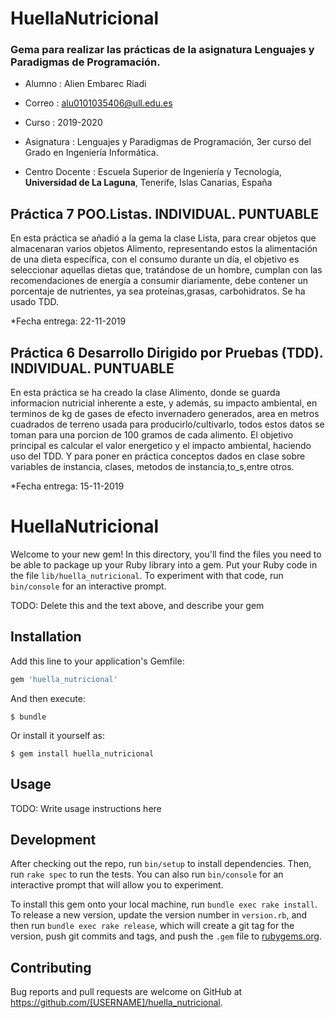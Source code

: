



# HuellaNutricional




### Gema para realizar las prácticas de la asignatura Lenguajes y Paradigmas de Programación.


* Alumno : Alien Embarec Riadi

* Correo : alu0101035406@ull.edu.es

* Curso : 2019-2020

* Asignatura : Lenguajes y Paradigmas de Programación, 3er curso del Grado en Ingeniería Informática.

* Centro Docente : Escuela Superior de Ingeniería y Tecnología, **Universidad de La Laguna**, Tenerife, Islas Canarias, España


## Práctica 7 POO.Listas. INDIVIDUAL. PUNTUABLE

En esta práctica se añadió a la gema la clase Lista, para crear objetos que almacenaran varios objetos Alimento, representando estos la alimentación de una dieta específica, con el consumo durante un día, el objetivo es seleccionar aquellas dietas que, tratándose de un hombre, cumplan con las recomendaciones de energía a consumir diariamente, debe contener un porcentaje de nutrientes, ya sea proteínas,grasas, carbohidratos. Se ha usado TDD.

*Fecha entrega: 22-11-2019

## Práctica 6 Desarrollo Dirigido por Pruebas (TDD). INDIVIDUAL. PUNTUABLE

En esta práctica se ha creado la clase Alimento, donde se guarda informacion nutricial inherente a este, y además, su impacto ambiental, en terminos de kg de gases de efecto invernadero generados, area en metros cuadrados de terreno usada para producirlo/cultivarlo, todos estos datos se toman para una porcion de 100 gramos de cada alimento. El objetivo principal es calcular el valor energetico y el impacto ambiental, haciendo uso del TDD. Y para poner en práctica conceptos dados en clase sobre variables de instancia, clases, metodos de instancia,to_s,entre otros.

*Fecha entrega: 15-11-2019



# HuellaNutricional


Welcome to your new gem! In this directory, you'll find the files you need to be able to package up your Ruby library into a gem. Put your Ruby code in the file `lib/huella_nutricional`. To experiment with that code, run `bin/console` for an interactive prompt.

TODO: Delete this and the text above, and describe your gem

## Installation

Add this line to your application's Gemfile:

```ruby
gem 'huella_nutricional'
```

And then execute:

    $ bundle

Or install it yourself as:

    $ gem install huella_nutricional

## Usage

TODO: Write usage instructions here

## Development

After checking out the repo, run `bin/setup` to install dependencies. Then, run `rake spec` to run the tests. You can also run `bin/console` for an interactive prompt that will allow you to experiment.

To install this gem onto your local machine, run `bundle exec rake install`. To release a new version, update the version number in `version.rb`, and then run `bundle exec rake release`, which will create a git tag for the version, push git commits and tags, and push the `.gem` file to [rubygems.org](https://rubygems.org).

## Contributing

Bug reports and pull requests are welcome on GitHub at https://github.com/[USERNAME]/huella_nutricional.
